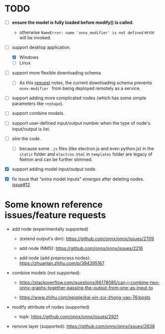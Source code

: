 # TODO

- [ ] **ensure the model is fully loaded before modify() is called.**
    - otherwise `NameError: name 'onnx_modifier' is not defined` error will be invoked.
- [ ] support desktop application.
    - [x] Windows
    - [ ] Linux
- [ ] support more flexible downloading schema
    - [ ] As this [request](https://github.com/ZhangGe6/onnx-modifier/pull/5) notes, the current downloading schema prevents `onnx-modifier ` from being deployed remotely as a service.
- [ ] support adding more complicated nodes (which has some simple parameters like `reshape`).
- [ ] support combine models.
- [ ] support user-defined input/output number when the type of node's input/output is list.
- [ ] slim the code.
    - [ ] because some `.js` files (like electron.js and even python.js) in the `static` folder and `electron.html` in `templates` folder are legacy of Netron and can be further slimmed.
- [x] support adding model input/output node.
- [x] fix issue that "extra model inputs" emerges after deleting nodes. [issue#12](https://github.com/ZhangGe6/onnx-modifier/issues/12)


# Some known reference issues/feature requests

- add node (experimentally supported)

    - (extend output's dim): https://github.com/onnx/onnx/issues/2709

    - add node (NMS): https://github.com/onnx/onnx/issues/2216

    - add node (add preprocess nodes): https://zhuanlan.zhihu.com/p/394395167

- combine models (not supported): 

  - https://stackoverflow.com/questions/66178085/can-i-combine-two-onnx-graphs-together-passing-the-output-from-one-as-input-to

  - https://www.zhihu.com/people/kai-xin-zui-zhong-yao-76/posts

- modify attribute of nodes (supported)

    - topk: https://github.com/onnx/onnx/issues/2921
- remove layer (supported): https://github.com/onnx/onnx/issues/2638



